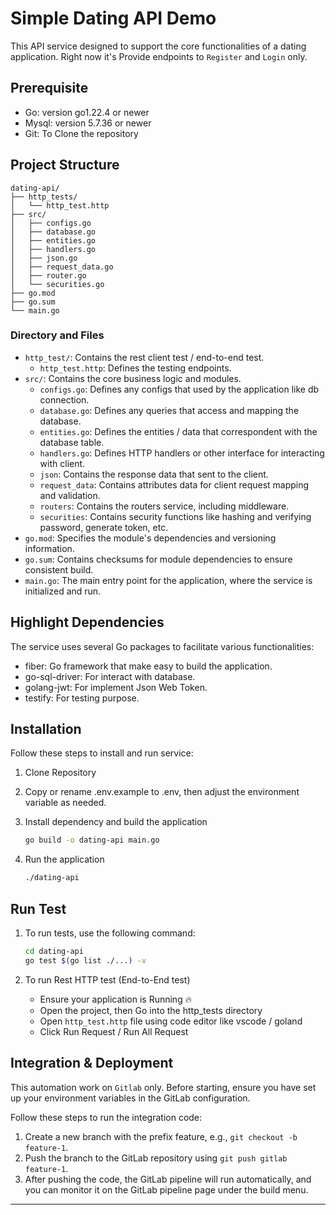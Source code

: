 # Simple Dating API Demo

This API service designed to support the core functionalities of a dating application. 
Right now it's Provide endpoints to `Register` and `Login` only.

## Prerequisite

- Go: version go1.22.4 or newer
- Mysql: version 5.7.36 or newer
- Git: To Clone the repository

## Project Structure

   ``` 
   dating-api/
   ├── http_tests/
   │   └── http_test.http
   ├── src/
   │   ├── configs.go
   │   ├── database.go
   │   ├── entities.go
   │   ├── handlers.go
   │   ├── json.go
   │   ├── request_data.go
   │   ├── router.go
   │   └── securities.go
   ├── go.mod
   ├── go.sum
   └── main.go
   
   ```

### Directory and Files

- `http_test/`: Contains the rest client test / end-to-end test.
    - `http_test.http`: Defines the testing endpoints.
- `src/`: Contains the core business logic and modules.
    - `configs.go`: Defines any configs that used by the application like db connection.
    - `database.go`: Defines any queries that access and mapping the database.
    - `entities.go`: Defines the entities / data that correspondent with the database table.
    - `handlers.go`: Defines HTTP handlers or other interface for interacting with client.
    - `json`: Contains the response data that sent to the client.
    - `request_data`: Contains attributes data for client request mapping and validation.
    - `routers`: Contains the routers service, including middleware.
    - `securities`: Contains security functions like hashing and verifying password, generate token, etc.
- `go.mod`: Specifies the module's dependencies and versioning information.
- `go.sum`: Contains checksums for module dependencies to ensure consistent build.
- `main.go`: The main entry point for the application, where the service is initialized and run.

## Highlight Dependencies

The service uses several Go packages to facilitate various functionalities:

- fiber: Go framework that make easy to build the application.
- go-sql-driver: For interact with database.
- golang-jwt: For implement Json Web Token.
- testify: For testing purpose.

## Installation

Follow these steps to install and run service:

1. Clone Repository

2. Copy or rename .env.example to .env, then adjust the environment variable as needed.
3. Install dependency and build the application

    ```bash 
    go build -o dating-api main.go
    ```

4. Run the application
   ```bash
   ./dating-api
   ```

## Run Test

1. To run tests, use the following command:

    ```bash
    cd dating-api
    go test $(go list ./...) -v
 
    ```
2. To run Rest HTTP test (End-to-End test)
    - Ensure your application is Running 🔥
    - Open the project, then Go into the http_tests directory
    - Open `http_test.http` file using code editor like vscode / goland
    - Click Run Request / Run All Request

## Integration & Deployment

This automation work on `Gitlab` only.
Before starting, ensure you have set up your environment variables in the GitLab configuration.

Follow these steps to run the integration code:

1. Create a new branch with the prefix feature, e.g., `git checkout -b feature-1`.
2. Push the branch to the GitLab repository using `git push gitlab feature-1`.
3. After pushing the code, the GitLab pipeline will run automatically, and you can monitor it on the GitLab pipeline
   page under the build menu.

___